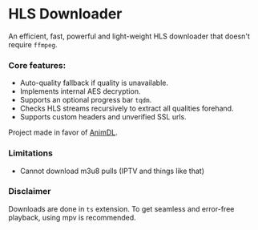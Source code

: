 <h1> HLS Downloader </h1>

An efficient, fast, powerful and light-weight HLS downloader that doesn't require `ffmpeg`.

### Core features:

- Auto-quality fallback if quality is unavailable.
- Implements internal AES decryption.
- Supports an optional progress bar `tqdm`.
- Checks HLS streams recursively to extract all qualities forehand.
- Supports custom headers and unverified SSL urls.

Project made in favor of [AnimDL](https://github.com/justfoolingaround).

### Limitations

- Cannot download m3u8 pulls (IPTV and things like that)

### Disclaimer

Downloads are done in `ts` extension. To get seamless and error-free playback, using mpv is recommended.